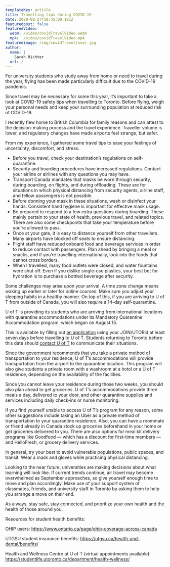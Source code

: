 ```yaml
---
templateKey: article
title: Travelling tips during COVID-19
date: 2020-08-27T10:45:09.181Z
featuredpost: false
featuredVideo:
  webm: /video/covidTravelVideo.webm
  mp4:  /video/covidTravelVideo.mp4
featuredimage: /img/covidTravelCover.jpg
author:
  name: |
    Sarah Richter
  url: /
---
```

<!--StartFragment-->

For university students who study away from home or need to travel during the year, flying has been made particularly difficult due to the COVID-19 pandemic.

Since travel may be necessary for some this year, it’s important to take a look at COVID-19 safety tips when travelling to Toronto. Before flying, weigh your personal needs and keep your surrounding population at reduced risk of COVID-19.

I recently flew home to British Columbia for family reasons and can attest to the decision-making process and the travel experience. Traveller volume is lower, and regulatory changes have made airports feel strange, but safer.

From my experience, I gathered some travel tips to ease your feelings of uncertainty, discomfort, and stress.

* Before you travel, check your destination’s regulations on self-quarantine.
* Security and boarding procedures have increased regulations. Contact your airline or airlines with any questions you may have.
* Transport Canada mandates that masks be worn through security, during boarding, on flights, and during offloading. These are for situations in which physical distancing from security agents, airline staff, and fellow passengers is not possible.
* Before donning your mask in these situations, wash or disinfect your hands. Consistent hand hygiene is important for effective mask usage.
* Be prepared to respond to a few extra questions during boarding. These mainly pertain to your state of health, previous travel, and related topics. There are also some checkpoints that take your temperature before you’re allowed to pass.
* Once at your gate, it is easy to distance yourself from other travellers. Many airports have blocked off seats to ensure distancing.
* Flight staff have reduced onboard food and beverage services in order to reduce contact with passengers. Plan ahead by bringing a meal or snacks, and if you’re travelling internationally, look into the foods that cannot cross borders.
* When I travelled, many food outlets were closed, and water fountains were shut off. Even if you dislike single-use plastics, your best bet for hydration is to purchase a bottled beverage after security.

Some challenges may arise upon your arrival. A time zone change means waking up earlier or later for online courses. Make sure you adjust your sleeping habits in a healthy manner. On top of this, if you are arriving to U of T from outside of Canada, you will also require a 14-day self-quarantine.

U of T is providing its students who are arriving from international locations with quarantine accommodations under its Mandatory Quarantine Accommodation program, which began on August 15.

This is available by filling out [an application](http://starrez.utoronto.ca) using your JOIN/UTORid at least seven days before travelling to U of T. Students returning to Toronto before this date should [contact U of T](mailto:info.quarantine@utoronto.ca) to communicate their situations.

Since the government recommends that you take a private method of transportation to your residence, U of T’s accommodations will provide transportation from the airport to the quarantine location. This program will also give students a private room with a washroom at a hotel or a U of T residence, depending on the availability of the facilities.

Since you cannot leave your residence during those two weeks, you should also plan ahead to get groceries. U of T’s accommodations provide three meals a day, delivered to your door, and other quarantine supplies and services including daily check-ins or nurse monitoring.

If you find yourself unable to access U of T’s program for any reason, some other suggestions include taking an Uber as a private method of transportation to your quarantine residence. Also, you can have a roommate or friend already in Canada stock up groceries beforehand in your home or get groceries delivered to you. There are also options for meal kit delivery programs like Goodfood — which has a discount for first-time members — and HelloFresh, or grocery delivery services.

In general, try your best to avoid vulnerable populations, public spaces, and transit. Wear a mask and gloves while practicing physical distancing.

Looking to the near future, universities are making decisions about what learning will look like. If current trends continue, air travel may become overwhelmed as September approaches, so give yourself enough time to move and plan accordingly. Make use of your support system of classmates, friends, and university staff in Toronto by asking them to help you arrange a move on their end.

As always, stay safe, stay connected, and prioritize your own health and the health of those around you.



Resources for student health benefits:

OHIP users: <https://www.ontario.ca/page/ohip-coverage-across-canada>

UTGSU student insurance benefits: <https://utgsu.ca/health-and-dental/benefits/>

Health and Wellness Centre at U of T (virtual appointments available): <https://studentlife.utoronto.ca/department/health-wellness/>

<!--EndFragment-->